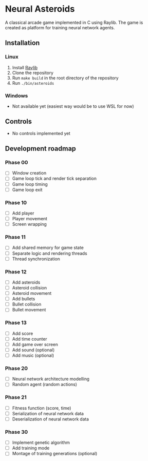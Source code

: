 # Neural Asteroids 
A classical arcade game implemented in C using Raylib. The game is created as platform for training neural network agents.

## Installation
### Linux
1. Install [Raylib](https://github.com/raysan5/raylib)
2. Clone the repository
3. Run `make build` in the root directory of the repository
4. Run `./bin/asteroids`

### Windows
- Not available yet (easiest way would be to use WSL for now)

## Controls
- No controls implemented yet

## Development roadmap
### Phase 00
- [ ] Window creation
- [ ] Game loop tick and render tick separation
- [ ] Game loop timing
- [ ] Game loop exit

### Phase 10
- [ ] Add player
- [ ] Player movement
- [ ] Screen wrapping

### Phase 11
- [ ] Add shared memory for game state
- [ ] Separate logic and rendering threads
- [ ] Thread synchronization

### Phase 12
- [ ] Add asteroids
- [ ] Asteroid collision
- [ ] Asteroid movement
- [ ] Add bullets
- [ ] Bullet collision
- [ ] Bullet movement

### Phase 13
- [ ] Add score
- [ ] Add time counter
- [ ] Add game over screen
- [ ] Add sound (optional)
- [ ] Add music (optional)

### Phase 20
- [ ] Neural network architecture modelling
- [ ] Random agent (random actions)

### Phase 21
- [ ] Fitness function (score, time)
- [ ] Serialization of neural network data
- [ ] Deserialization of neural network data

### Phase 30
- [ ] Implement genetic algorithm
- [ ] Add training mode
- [ ] Montage of training generations (optional)